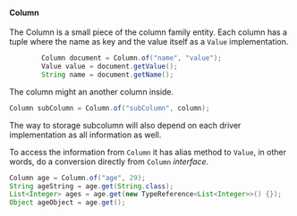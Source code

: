 #### Column

The Column is a small piece of the column family entity. Each column has a tuple where the name as key and the value itself as a `Value` implementation.

```java
        Column document = Column.of("name", "value");
        Value value = document.getValue();
        String name = document.getName();
```

The column might an another column inside.

```java
Column subColumn = Column.of("subColumn", column);
```

The way to storage subcolumn will also depend on each driver implementation as all information as well.

To access the information from `Column` it has alias method to `Value`, in other words,  do a conversion directly from `Column` _interface_.

```java
Column age = Column.of("age", 29);
String ageString = age.get(String.class);
List<Integer> ages = age.get(new TypeReference<List<Integer>>() {});
Object ageObject = age.get();
```





